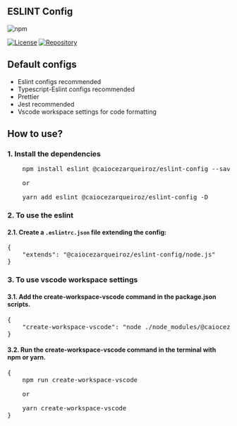 ## ESLINT Config

![npm](https://img.shields.io/npm/v/@caiocezarqueiroz/eslint-config)

[![License](https://img.shields.io/github/license/ccqueiroz/eslint)](LICENSE)
[![Repository](https://img.shields.io/badge/repository-GitHub-blue.svg)](https://github.com/ccqueiroz/eslint)


## Default configs
<ul>
    <li>Eslint configs recommended</li>
    <li>Typescript-Eslint configs recommended</li>
    <li>Prettier</li>
    <li>Jest recommended</li>
    <li>Vscode workspace settings for code formatting</li>
</ul>

## How to use?

### 1. Install the dependencies

<pre>
    npm install eslint @caiocezarqueiroz/eslint-config --save-dev

    or

    yarn add eslint @caiocezarqueiroz/eslint-config -D
</pre>

### 2. To use the eslint
#### 2.1. Create a <code>.eslintrc.json</code> file extending the config:
<pre>
{
    "extends": "@caiocezarqueiroz/eslint-config/node.js"
}
</pre>

### 3. To use vscode workspace settings
#### 3.1. Add the create-workspace-vscode command in the package.json scripts.
<pre>
{
    "create-workspace-vscode": "node ./node_modules/@caiocezarqueiroz/eslint-config/settings-vscode.js"
}
</pre>
#### 3.2. Run the create-workspace-vscode command in the terminal with npm or yarn.
<pre>
{
    npm run create-workspace-vscode

    or

    yarn create-workspace-vscode
}
</pre>



